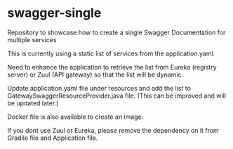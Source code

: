 # swagger-single
Repository to showcase how to create a single Swagger Documentation for multiple services

This is currently using a static list of services from the application.yaml.

Need to enhance the application to retrieve the list from Eureka (registry server) or Zuul (API gateway) so that the list will be dynamic.

Update application.yaml file under resources and add the list to GatewaySwaggerResourceProvider.java file. 
(This can be improved and will be updated later.)

Docker file is also available to create an image. 

If you dont use Zuul or Eureka, please remove the dependency on it from Gradile file and Application file.
